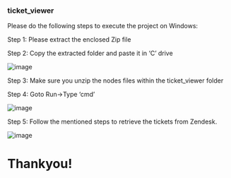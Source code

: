 ### ticket_viewer

 Please do the following steps to execute the project on Windows:

 Step 1: Please extract the enclosed Zip file


 Step 2: Copy the extracted folder and paste it in ‘C’ drive


![image](https://user-images.githubusercontent.com/69216463/143729337-63383d96-b0c8-45de-a9ae-6d9c4eacfbfa.png)


 Step 3: Make sure you unzip the nodes files within the ticket_viewer folder
 
 
 Step 4: Goto Run->Type ‘cmd’


![image](https://user-images.githubusercontent.com/69216463/143729349-45e28ed2-3258-4efc-a704-2522575d7300.png)


 Step 5: Follow the mentioned steps to retrieve the tickets from Zendesk.


![image](https://user-images.githubusercontent.com/69216463/143729366-768b8835-62c6-4b6c-81a7-6c69c42bc304.png)


# Thankyou!

